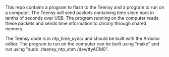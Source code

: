 This repo contains a program to flash to the Teensy and a program to run on a computer. The Teensy will send packets containing time since boot in tenths of seconds over USB. The program running on the computer reads these packets and sends time information to chrony through shared memory.

The Teensy code is in ntp_time_sync/ and should be built with the Arduino editor. The program to run on the computer can be built using "make" and run using "sudo ./teensy_ntp_shm /dev/ttyACM0".

